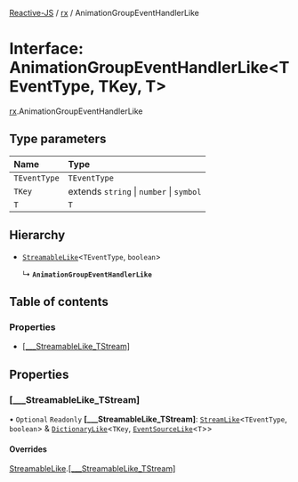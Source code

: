 [Reactive-JS](../README.md) / [rx](../modules/rx.md) / AnimationGroupEventHandlerLike

# Interface: AnimationGroupEventHandlerLike<TEventType, TKey, T\>

[rx](../modules/rx.md).AnimationGroupEventHandlerLike

## Type parameters

| Name | Type |
| :------ | :------ |
| `TEventType` | `TEventType` |
| `TKey` | extends `string` \| `number` \| `symbol` |
| `T` | `T` |

## Hierarchy

- [`StreamableLike`](rx.StreamableLike.md)<`TEventType`, `boolean`\>

  ↳ **`AnimationGroupEventHandlerLike`**

## Table of contents

### Properties

- [[\_\_\_StreamableLike\_TStream]](rx.AnimationGroupEventHandlerLike.md#[___streamablelike_tstream])

## Properties

### [\_\_\_StreamableLike\_TStream]

• `Optional` `Readonly` **[\_\_\_StreamableLike\_TStream]**: [`StreamLike`](rx.StreamLike.md)<`TEventType`, `boolean`\> & [`DictionaryLike`](containers.DictionaryLike.md)<`TKey`, [`EventSourceLike`](util.EventSourceLike.md)<`T`\>\>

#### Overrides

[StreamableLike](rx.StreamableLike.md).[[___StreamableLike_TStream]](rx.StreamableLike.md#[___streamablelike_tstream])
